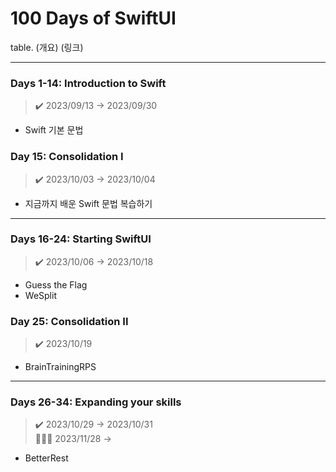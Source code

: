 # 100 Days of SwiftUI

table.
(개요)
(링크)

<hr>

### Days 1-14: Introduction to Swift
> ✔️ 2023/09/13 → 2023/09/30

* Swift 기본 문법

### Day 15: Consolidation I
> ✔️ 2023/10/03 → 2023/10/04

* 지금까지 배운 Swift 문법 복습하기

<hr>

### Days 16-24: Starting SwiftUI
> ✔️ 2023/10/06 → 2023/10/18

* Guess the Flag
* WeSplit

### Day 25: Consolidation II
> ✔️ 2023/10/19

* BrainTrainingRPS

<hr>

### Days 26-34: Expanding your skills
> ✔️ 2023/10/29 → 2023/10/31 <br> 🏃🏻‍♀️ 2023/11/28 →

* BetterRest
